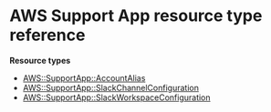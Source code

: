 # AWS Support App resource type reference<a name="AWS_SupportApp"></a>

**Resource types**
+ [AWS::SupportApp::AccountAlias](aws-resource-supportapp-accountalias.md)
+ [AWS::SupportApp::SlackChannelConfiguration](aws-resource-supportapp-slackchannelconfiguration.md)
+ [AWS::SupportApp::SlackWorkspaceConfiguration](aws-resource-supportapp-slackworkspaceconfiguration.md)